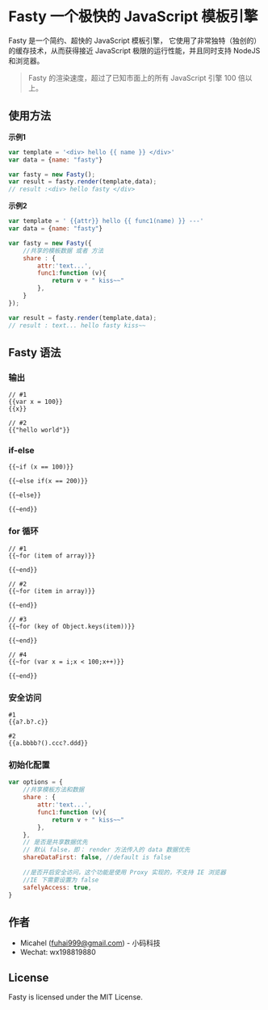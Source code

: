 # Fasty 一个极快的 JavaScript 模板引擎

Fasty 是一个简约、超快的 JavaScript 模板引擎， 它使用了非常独特（独创的）的缓存技术，从而获得接近 JavaScript 极限的运行性能，并且同时支持 NodeJS 和浏览器。


> Fasty 的渲染速度，超过了已知市面上的所有 JavaScript 引擎 100 倍以上。


## 使用方法

**示例1**
```javascript
var template = '<div> hello {{ name }} </div>'
var data = {name: "fasty"}

var fasty = new Fasty();
var result = fasty.render(template,data);
// result :<div> hello fasty </div>
```

**示例2**
```javascript
var template = ' {{attr}} hello {{ func1(name) }} ---'
var data = {name: "fasty"}

var fasty = new Fasty({
    //共享的模板数据 或者 方法
    share : {
        attr:'text...',
        func1:function (v){
            return v + " kiss~~"
        },
    }
});

var result = fasty.render(template,data);
// result : text... hello fasty kiss~~
```


## Fasty 语法


### 输出

```
// #1
{{var x = 100}}
{{x}}

// #2
{{"hello world"}}
```

### if-else
```
{{~if (x == 100)}}

{{~else if(x == 200)}}

{{~else}}

{{~end}}
```

### for 循环
```
// #1
{{~for (item of array)}}

{{~end}}

// #2
{{~for (item in array)}}

{{~end}}

// #3
{{~for (key of Object.keys(item))}}

{{~end}}

// #4
{{~for (var x = i;x < 100;x++)}}

{{~end}}
```

### 安全访问

```
#1
{{a?.b?.c}}

#2
{{a.bbbb?().ccc?.ddd}}
```

### 初始化配置

```javascript
var options = {
    //共享模板方法和数据
    share : {
        attr:'text...',
        func1:function (v){
            return v + " kiss~~"
        },
    },
    // 是否是共享数据优先
    // 默认 false，即： render 方法传入的 data 数据优先
    shareDataFirst: false, //default is false
    
    //是否开启安全访问，这个功能是使用 Proxy 实现的，不支持 IE 浏览器
    //IE 下需要设置为 false
    safelyAccess: true,
}
```

## 作者

- Micahel (fuhai999@gmail.com) - 小码科技
- Wechat: wx198819880

## License
Fasty is licensed under the MIT License. 

